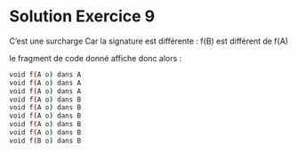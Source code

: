 # Solution Exercice 9
C’est une surcharge Car la signature est différente : f(B) est différent de  f(A)

le fragment de code donné affiche donc alors :

```	bash
void f(A o) dans A
void f(A o) dans A
void f(A o) dans A
void f(A o) dans B
void f(A o) dans B
void f(A o) dans B
void f(A o) dans B
void f(A o) dans B
void f(B o) dans B
```